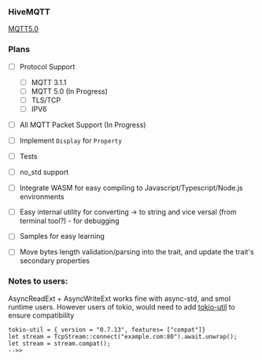 ### HiveMQTT
[MQTT5.0](https://docs.oasis-open.org/mqtt/mqtt/v5.0/mqtt-v5.0.html)

### Plans
- [ ] Protocol Support
    - [ ] MQTT 3.1.1
    - [ ] MQTT 5.0 (In Progress)
    - [ ] TLS/TCP
    - [ ] IPV6
- [ ] All MQTT Packet Support (In Progress)
- [ ] Implement `Display` for `Property`
- [ ] Tests
- [ ] no_std support
- [ ] Integrate WASM for easy compiling to Javascript/Typescript/Node.js environments
- [ ] Easy internal utility for converting -> to string and vice versal (from terminal tool?) - for debugging
- [ ] Samples for easy learning
- [ ] Move bytes length validation/parsing into the trait, and update the trait's secondary properties




### Notes to users:
AsyncReadExt + AsyncWriteExt works fine with async-std, and smol runtime users. However users of tokio, would need to add [tokio-util](crates.io/crates/tokio_util) to ensure compatibility

```tokio
tokio-util = { version = "0.7.13", features= ["compat"]}
let stream = TcpStream::connect("example.com:80").await.unwrap();
let stream = stream.compat();
-->>
```